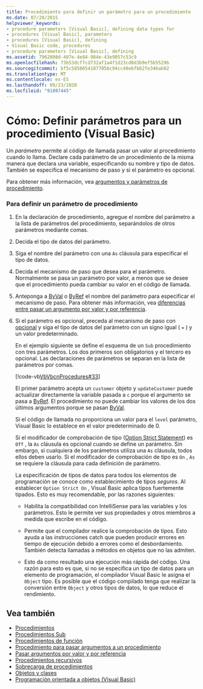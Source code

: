 ```yaml
---
title: Procedimiento para definir un parámetro para un procedimiento
ms.date: 07/20/2015
helpviewer_keywords:
- procedure parameters [Visual Basic], defining data types for
- procedures [Visual Basic], parameters
- procedures [Visual Basic], defining
- Visual Basic code, procedures
- procedure parameters [Visual Basic], defining
ms.assetid: 7962808d-407e-4e84-984e-43e9857c53c9
ms.openlocfilehash: 73b53dcf7cd732af1a4f1d23cd0d3b9ef5b5529b
ms.sourcegitcommit: bf5c5850654187705bc94cc40ebfb62fe346ab02
ms.translationtype: MT
ms.contentlocale: es-ES
ms.lasthandoff: 09/23/2020
ms.locfileid: "91087445"
---
```

# <a name="how-to-define-a-parameter-for-a-procedure-visual-basic"></a>Cómo: Definir parámetros para un procedimiento (Visual Basic)

Un *parámetro* permite al código de llamada pasar un valor al procedimiento cuando lo llama. Declare cada parámetro de un procedimiento de la misma manera que declara una variable, especificando su nombre y tipo de datos. También se especifica el mecanismo de paso y si el parámetro es opcional.  
  
 Para obtener más información, vea [argumentos y parámetros de procedimiento](./procedure-parameters-and-arguments.md).  
  
### <a name="to-define-a-procedure-parameter"></a>Para definir un parámetro de procedimiento  
  
1. En la declaración de procedimiento, agregue el nombre del parámetro a la lista de parámetros del procedimiento, separándolos de otros parámetros mediante comas.  
  
2. Decida el tipo de datos del parámetro.  
  
3. Siga el nombre del parámetro con una `As` cláusula para especificar el tipo de datos.  
  
4. Decida el mecanismo de paso que desea para el parámetro. Normalmente se pasa un parámetro por valor, a menos que se desee que el procedimiento pueda cambiar su valor en el código de llamada.  
  
5. Anteponga a [ByVal](../../../language-reference/modifiers/byval.md) o [ByRef](../../../language-reference/modifiers/byref.md) el nombre del parámetro para especificar el mecanismo de paso. Para obtener más información, vea [diferencias entre pasar un argumento por valor y por referencia](./differences-between-passing-an-argument-by-value-and-by-reference.md).  
  
6. Si el parámetro es opcional, preceda al mecanismo de paso con [opcional](../../../language-reference/modifiers/optional.md) y siga el tipo de datos del parámetro con un signo igual ( `=` ) y un valor predeterminado.  
  
     En el ejemplo siguiente se define el esquema de un `Sub` procedimiento con tres parámetros. Los dos primeros son obligatorios y el tercero es opcional. Las declaraciones de parámetros se separan en la lista de parámetros por comas.  
  
     [!code-vb[VbVbcnProcedures#33](~/samples/snippets/visualbasic/VS_Snippets_VBCSharp/VbVbcnProcedures/VB/Class1.vb#33)]  
  
     El primer parámetro acepta un `customer` objeto y `updateCustomer` puede actualizar directamente la variable pasada a `c` porque el argumento se pasa a [ByRef](../../../language-reference/modifiers/byref.md). El procedimiento no puede cambiar los valores de los dos últimos argumentos porque se pasan [ByVal](../../../language-reference/modifiers/byval.md).  
  
     Si el código de llamada no proporciona un valor para el `level` parámetro, Visual Basic lo establece en el valor predeterminado de 0.  
  
     Si el modificador de comprobación de tipo ([Option Strict Statement](../../../language-reference/statements/option-strict-statement.md)) es `Off` , la `As` cláusula es opcional cuando se define un parámetro. Sin embargo, si cualquiera de los parámetros utiliza una `As` cláusula, todos ellos deben usarlo. Si el modificador de comprobación de tipo es `On` , `As` se requiere la cláusula para cada definición de parámetro.  
  
     La especificación de tipos de datos para todos los elementos de programación se conoce como establecimiento de tipos *seguros*. Al establecer `Option Strict On` , Visual Basic aplica tipos fuertemente tipados. Esto es muy recomendable, por las razones siguientes:  
  
    - Habilita la compatibilidad con IntelliSense para las variables y los parámetros. Esto le permite ver sus propiedades y otros miembros a medida que escribe en el código.  
  
    - Permite que el compilador realice la comprobación de tipos. Esto ayuda a las instrucciones catch que pueden producir errores en tiempo de ejecución debido a errores como el desbordamiento. También detecta llamadas a métodos en objetos que no las admiten.  
  
    - Esto da como resultado una ejecución más rápida del código. Una razón para esto es que, si no se especifica un tipo de datos para un elemento de programación, el compilador Visual Basic le asigna el `Object` tipo. Es posible que el código compilado tenga que realizar la conversión entre `Object` y otros tipos de datos, lo que reduce el rendimiento.  
  
## <a name="see-also"></a>Vea también

- [Procedimientos](./index.md)
- [Procedimientos Sub](./sub-procedures.md)
- [Procedimientos de función](./function-procedures.md)
- [Procedimiento para pasar argumentos a un procedimiento](./how-to-pass-arguments-to-a-procedure.md)
- [Pasar argumentos por valor y por referencia](./passing-arguments-by-value-and-by-reference.md)
- [Procedimientos recursivos](./recursive-procedures.md)
- [Sobrecarga de procedimientos](./procedure-overloading.md)
- [Objetos y clases](../objects-and-classes/index.md)
- [Programación orientada a objetos (Visual Basic)](../../concepts/object-oriented-programming.md)
